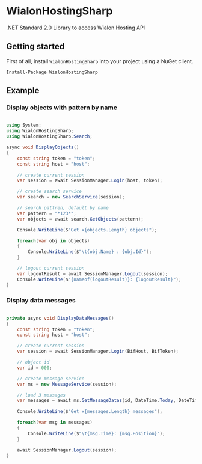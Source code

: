 # WialonHostingSharp
.NET Standard 2.0 Library to access Wialon Hosting API

## Getting started

First of all, install `WialonHostingSharp` into your project using a NuGet client.

    Install-Package WialonHostingSharp

## Example

### Display objects with pattern by name

```c#

using System;
using WialonHostingSharp;
using WialonHostingSharp.Search;

async void DisplayObjects()
{
    const string token = "token";
    const string host = "host";

    // create current session
    var session = await SessionManager.Login(host, token);

    // create search service
    var search = new SearchService(session);

    // search pattren, default by name
    var pattern = "*123*";
    var objects = await search.GetObjects(pattern);

    Console.WriteLine($"Get x{objects.Length} objects");

    foreach(var obj in objects)
    {
        Console.WriteLine($"\t{obj.Name} : {obj.Id}");
    }

    // logout current session
    var logoutResult = await SessionManager.Logout(session);
    Console.WriteLine($"{nameof(logoutResult)}: {logoutResult}");
}

```

### Display data messages

```c#

private async void DisplayDataMessages()
{
    const string token = "token";
    const string host = "host";

    // create current session
    var session = await SessionManager.Login(BifHost, BifToken);

    // object id
    var id = 000;

    // create message service
    var ms = new MessageService(session);

    // load 3 messages
    var messages = await ms.GetMessageDatas(id, DateTime.Today, DateTime.Now, 3);

    Console.WriteLine($"Get x{messages.Length} messages");

    foreach(var msg in messages)
    {
        Console.WriteLine($"\t{msg.Time}: {msg.Position}");
    }

    await SessionManager.Logout(session);
}

```